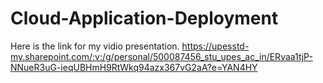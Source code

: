 # Cloud-Application-Deployment


Here is the link for my vidio presentation.
https://upesstd-my.sharepoint.com/:v:/g/personal/500087456_stu_upes_ac_in/ERvaa1tjP-NNueR3uG-ieqUBHmH9RtWkq94azx367vG2aA?e=YAN4HY 
